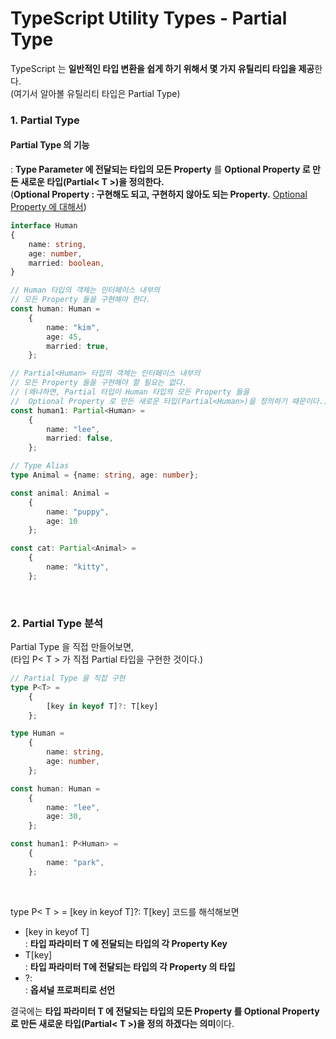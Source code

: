 # TypeScript Utility Types - Partial Type

TypeScript 는 **일반적인 타입 변환을 쉽게 하기 위해서 몇 가지 유틸리티 타입을 제공**한다.
<br>
(여기서 알아볼 유틸리티 타입은 Partial Type)

### 1. Partial Type
#### Partial Type 의 기능
: **Type Parameter 에 전달되는 타입의 모든 Property** 를 **Optional Property 로 만든 새로운 타입(Partial< T >)을 정의한다.**
<br>
(**Optional Property : 구현해도 되고, 구현하지 않아도 되는 Property.** [Optional Property 에 대해서](https://github.com/rlarkdals1202/TypeScript-JavaScript/blob/main/TypeScript/basicGrammer/optional/optional.md))
```ts
interface Human
{
    name: string,
    age: number,
    married: boolean,
}

// Human 타입의 객체는 인터페이스 내부의
// 모든 Property 들을 구현해야 한다.
const human: Human =
    {
        name: "kim",
        age: 45,
        married: true,
    };

// Partial<Human> 타입의 객체는 인터페이스 내부의
// 모든 Property 들을 구현해야 할 필요는 없다.
// (왜냐하면, Partial 타입이 Human 타입의 모든 Property 들을
//  Optional Property 로 만든 새로운 타입(Partial<Human>)을 정의하기 때문이다.)
const human1: Partial<Human> =
    {
        name: "lee",
        married: false,
    };

// Type Alias
type Animal = {name: string, age: number};

const animal: Animal =
    {
        name: "puppy",
        age: 10
    };

const cat: Partial<Animal> =
    {
        name: "kitty",
    };
```

<br>

### 2. Partial Type 분석
Partial Type 을 직접 만들어보면,
<br>
(타입 P< T > 가 직접 Partial 타입을 구현한 것이다.)
```ts
// Partial Type 을 직접 구현
type P<T> =
    {
        [key in keyof T]?: T[key]
    };

type Human =
    {
        name: string,
        age: number,
    };

const human: Human =
    {
        name: "lee",
        age: 30,
    };

const human1: P<Human> =
    {
        name: "park",
    };
```

<br>

type P< T > = [key in keyof T]?: T[key] 코드를 해석해보면
* [key in keyof T]<br>: **타입 파라미터 T 에 전달되는 타입의 각 Property Key**
* T[key]<br>: **타입 파라미터 T에 전달되는 타입의 각 Property 의 타입**
* ?:<br>: **옵셔널 프로퍼티로 선언**

결국에는 **타입 파라미터 T 에 전달되는 타입의 모든 Property 를 Optional Property 로 만든 새로운 타입(Partial< T >)을 정의 하겠다는 의미**이다.